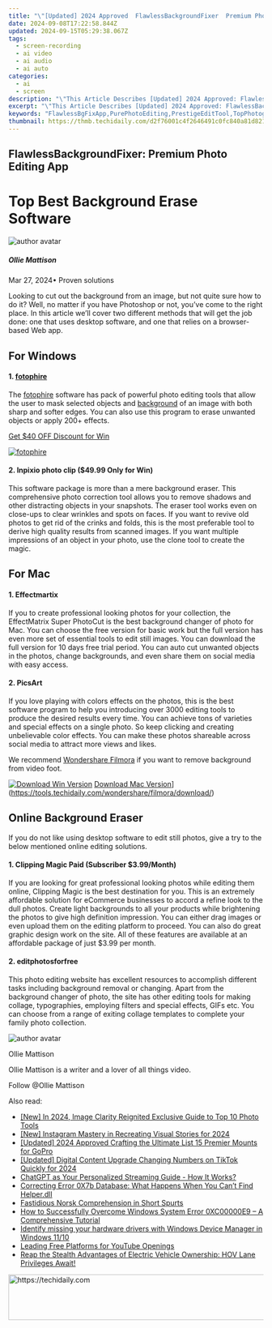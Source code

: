 ```yaml
---
title: "\"[Updated] 2024 Approved  FlawlessBackgroundFixer  Premium Photo Editing App\""
date: 2024-09-08T17:22:58.844Z
updated: 2024-09-15T05:29:38.067Z
tags: 
  - screen-recording
  - ai video
  - ai audio
  - ai auto
categories: 
  - ai
  - screen
description: "\"This Article Describes [Updated] 2024 Approved: FlawlessBackgroundFixer: Premium Photo Editing App\""
excerpt: "\"This Article Describes [Updated] 2024 Approved: FlawlessBackgroundFixer: Premium Photo Editing App\""
keywords: "FlawlessBgFixApp,PurePhotoEditing,PrestigeEditTool,TopPhotogradeApp,PremiumBackdropClean,ElitePhotoCorrect,UltimateImageEnhance"
thumbnail: https://thmb.techidaily.com/d2f76001c4f2646491c0fc840a81d8218602e492050e0d16896d960da5c49a16.png
---
```


## FlawlessBackgroundFixer: Premium Photo Editing App

# Top Best Background Erase Software

![author avatar](https://images.wondershare.com/filmora/article-images/ollie-mattison.jpg)

##### Ollie Mattison

 Mar 27, 2024• Proven solutions

Looking to cut out the background from an image, but not quite sure how to do it? Well, no matter if you have Photoshop or not, you’ve come to the right place. In this article we’ll cover two different methods that will get the job done: one that uses desktop software, and one that relies on a browser-based Web app.

## For Windows

#### **1. [fotophire](https://tools.techidaily.com/wondershare/fotophire/download/)**

The [fotophire](https://tools.techidaily.com/wondershare/fotophire/download/) software has pack of powerful photo editing tools that allow the user to mask selected objects and [background](https://tools.techidaily.com/wondershare/filmora/download/) of an image with both sharp and softer edges. You can also use this program to erase unwanted objects or apply 200+ effects.

[Get $40 OFF Discount for Win](https://tools.techidaily.com/wondershare/fotophire/download/)

[![fotophire](https://images.wondershare.com/filmora/article-images/fotophire-article-banner.jpg) ](https://photo.wondershare.com/?utm%5Fsource=filmora.wondershare.com&utm%5Fmedium=referral&utm%5Fcampaign=photoforbeginner)

#### **2. Inpixio photo clip ($49.99 Only for Win)**

This software package is more than a mere background eraser. This comprehensive photo correction tool allows you to remove shadows and other distracting objects in your snapshots. The eraser tool works even on close-ups to clear wrinkles and spots on faces. If you want to revive old photos to get rid of the crinks and folds, this is the most preferable tool to derive high quality results from scanned images. If you want multiple impressions of an object in your photo, use the clone tool to create the magic.

## For Mac

#### **1. Effectmartix**

If you to create professional looking photos for your collection, the EffectMatrix Super PhotoCut is the best background changer of photo for Mac. You can choose the free version for basic work but the full version has even more set of essential tools to edit still images. You can download the full version for 10 days free trial period. You can auto cut unwanted objects in the photos, change backgrounds, and even share them on social media with easy access.

#### **2. PicsArt**

If you love playing with colors effects on the photos, this is the best software program to help you introducing over 3000 editing tools to produce the desired results every time. You can achieve tons of varieties and special effects on a single photo. So keep clicking and creating unbelievable color effects. You can make these photos shareable across social media to attract more views and likes.

We recommend [Wondershare Filmora](https://tools.techidaily.com/wondershare/filmora/download/) if you want to remove background from video foot.

[![Download Win Version](https://images.wondershare.com/filmora/guide/download-btn-win.jpg)](https://tools.techidaily.com/wondershare/filmora/download/) [Download Mac Version](https://images.wondershare.com/filmora/guide/download-btn-mac.jpg)](https://tools.techidaily.com/wondershare/filmora/download/)

## Online Background Eraser

If you do not like using desktop software to edit still photos, give a try to the below mentioned online editing solutions.

#### **1. Clipping Magic Paid (Subscriber $3.99/Month)**

If you are looking for great professional looking photos while editing them online, Clipping Magic is the best destination for you. This is an extremely affordable solution for eCommerce businesses to accord a refine look to the dull photos. Create light backgrounds to all your products while brightening the photos to give high definition impression. You can either drag images or even upload them on the editing platform to proceed. You can also do great graphic design work on the site. All of these features are available at an affordable package of just $3.99 per month.

#### **2. editphotosforfree**

This photo editing website has excellent resources to accomplish different tasks including background removal or changing. Apart from the background changer of photo, the site has other editing tools for making collage, typographies, employing filters and special effects, GIFs etc. You can choose from a range of exiting collage templates to complete your family photo collection.

![author avatar](https://images.wondershare.com/filmora/article-images/ollie-mattison.jpg)

Ollie Mattison

Ollie Mattison is a writer and a lover of all things video.

Follow @Ollie Mattison


<ins class="adsbygoogle"
     style="display:block"
     data-ad-format="autorelaxed"
     data-ad-client="ca-pub-7571918770474297"
     data-ad-slot="1223367746"></ins>



<ins class="adsbygoogle"
     style="display:block"
     data-ad-client="ca-pub-7571918770474297"
     data-ad-slot="8358498916"
     data-ad-format="auto"
     data-full-width-responsive="true"></ins>


<span class="atpl-alsoreadstyle">Also read:</span>
<div><ul>
<li><a href="https://article-knowledge.techidaily.com/new-in-2024-image-clarity-reignited-exclusive-guide-to-top-10-photo-tools/"><u>[New] In 2024, Image Clarity Reignited Exclusive Guide to Top 10 Photo Tools</u></a></li>
<li><a href="https://instagram-video-files.techidaily.com/new-instagram-mastery-in-recreating-visual-stories-for-2024/"><u>[New] Instagram Mastery in Recreating Visual Stories for 2024</u></a></li>
<li><a href="https://article-knowledge.techidaily.com/updated-2024-approved-crafting-the-ultimate-list-15-premier-mounts-for-gopro/"><u>[Updated] 2024 Approved Crafting the Ultimate List 15 Premier Mounts for GoPro</u></a></li>
<li><a href="https://article-knowledge.techidaily.com/updated-digital-content-upgrade-changing-numbers-on-tiktok-quickly-for-2024/"><u>[Updated] Digital Content Upgrade Changing Numbers on TikTok Quickly for 2024</u></a></li>
<li><a href="https://tech-hub.techidaily.com/chatgpt-as-your-personalized-streaming-guide-how-it-works/"><u>ChatGPT as Your Personalized Streaming Guide - How It Works?</u></a></li>
<li><a href="https://techtrends.techidaily.com/correcting-error-0x7b-database-what-happens-when-you-cant-find-helperdll/"><u>Correcting Error 0X7b Database: What Happens When You Can’t Find Helper.dll</u></a></li>
<li><a href="https://mondly-stories.techidaily.com/1719580403599-fastidious-norsk-comprehension-in-short-spurts/"><u>Fastidious Norsk Comprehension in Short Spurts</u></a></li>
<li><a href="https://win-howtos.techidaily.com/how-to-successfully-overcome-windows-system-error-0xc00000e9-a-comprehensive-tutorial/"><u>How to Successfully Overcome Windows System Error 0XC00000E9 – A Comprehensive Tutorial</u></a></li>
<li><a href="https://review-topics.techidaily.com/identify-missing-your-hardware-drivers-with-windows-device-manager-in-windows-1110-by-drivereasy-guide/"><u>Identify missing your hardware drivers with Windows Device Manager in Windows 11/10</u></a></li>
<li><a href="https://youtube-webster.techidaily.com/ng-free-platforms-for-youtube-openings/"><u>Leading Free Platforms for YouTube Openings</u></a></li>
<li><a href="https://techtrends.techidaily.com/reap-the-stealth-advantages-of-electric-vehicle-ownership-hov-lane-privileges-await/"><u>Reap the Stealth Advantages of Electric Vehicle Ownership: HOV Lane Privileges Await!</u></a></li>
</ul></div>

<!-- affiliate ads begin -->
<a href="https://appsumo.8odi.net/c/5597632/2123735/7443" target="_top" id="2123735">
  <img src="//a.impactradius-go.com/display-ad/7443-2123735" border="0" alt="https://techidaily.com" width="600" height="90"/>
</a>
<img height="0" width="0" src="https://appsumo.8odi.net/i/5597632/2123735/7443" style="position:absolute;visibility:hidden;" border="0" />
<!-- affiliate ads end -->

